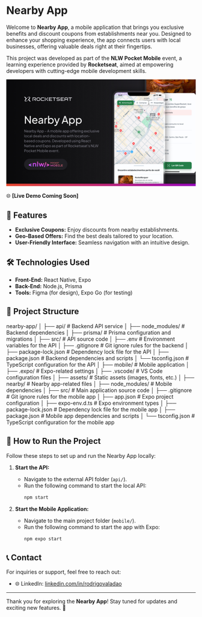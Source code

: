 # Nearby App

Welcome to **Nearby App**, a mobile application that brings you exclusive benefits and discount coupons from establishments near you. Designed to enhance your shopping experience, the app connects users with local businesses, offering valuable deals right at their fingertips.

This project was developed as part of the **NLW Pocket Mobile** event, a learning experience provided by **Rocketseat**, aimed at empowering developers with cutting-edge mobile development skills.

![Project Thumbnail](mobile/assets/thumbnail.jpg)

🌐 **[Live Demo Coming Soon]**

## 🚀 Features

- **Exclusive Coupons:** Enjoy discounts from nearby establishments.
- **Geo-Based Offers:** Find the best deals tailored to your location.
- **User-Friendly Interface:** Seamless navigation with an intuitive design.

## 🛠 Technologies Used

- **Front-End:** React Native, Expo
- **Back-End:** Node.js, Prisma
- **Tools:** Figma (for design), Expo Go (for testing)

## 📂 Project Structure

nearby-app/ │ ├── api/ # Backend API service │ ├── node_modules/ # Backend dependencies │ ├── prisma/ # Prisma configuration and migrations │ ├── src/ # API source code │ ├── .env # Environment variables for the API │ ├── .gitignore # Git ignore rules for the backend │ ├── package-lock.json # Dependency lock file for the API │ ├── package.json # Backend dependencies and scripts │ └── tsconfig.json # TypeScript configuration for the API │ ├── mobile/ # Mobile application │ ├── .expo/ # Expo-related settings │ ├── .vscode/ # VS Code configuration files │ ├── assets/ # Static assets (images, fonts, etc.) │ ├── nearby/ # Nearby app-related files │ ├── node_modules/ # Mobile dependencies │ ├── src/ # Main application source code │ ├── .gitignore # Git ignore rules for the mobile app │ ├── app.json # Expo project configuration │ ├── expo-env.d.ts # Expo environment types │ ├── package-lock.json # Dependency lock file for the mobile app │ ├── package.json # Mobile app dependencies and scripts │ └── tsconfig.json # TypeScript configuration for the mobile app

## 🏁 How to Run the Project

Follow these steps to set up and run the Nearby App locally:

1. **Start the API:**

   - Navigate to the external API folder (`api/`).
   - Run the following command to start the local API:
     ```bash
     npm start
     ```

2. **Start the Mobile Application:**
   - Navigate to the main project folder (`mobile/`).
   - Run the following command to start the app with Expo:
     ```bash
     npm expo start
     ```

## 📞 Contact

For inquiries or support, feel free to reach out:

- 🌐 LinkedIn: [linkedin.com/in/rodrigovaladao](https://www.linkedin.com/in/rodrigovaladao)

---

Thank you for exploring the **Nearby App**! Stay tuned for updates and exciting new features. 🚀
